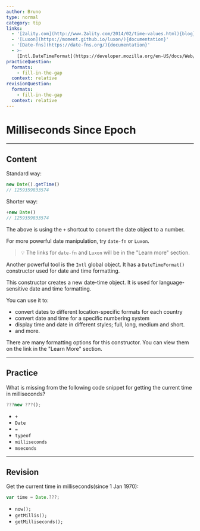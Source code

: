 ```yaml
---
author: Bruno
type: normal
category: tip
links:
  - '[2ality.com](http://www.2ality.com/2014/02/time-values.html){blog}'
  - '[Luxon](https://moment.github.io/luxon/){documentation}'
  - '[Date-fns](https://date-fns.org/){documentation}'
  - >-
    [Intl.DateTimeFormat](https://developer.mozilla.org/en-US/docs/Web/JavaScript/Reference/Global_Objects/Intl/DateTimeFormat/DateTimeFormat){documentation}
practiceQuestion:
  formats:
    - fill-in-the-gap
  context: relative
revisionQuestion:
  formats:
    - fill-in-the-gap
  context: relative
---
```


# Milliseconds Since Epoch


---

## Content

Standard way:

```javascript
new Date().getTime()
// 1259359833574
```

Shorter way:

```javascript
+new Date()
// 1259359833574
```

The above is using the `+` shortcut to convert the date object to a number.

For more powerful date manipulation, try `date-fn` or `Luxon`. 

> 💡 The links for `date-fn` and `Luxon` will be in the "Learn more" section.

Another powerful tool is the `Intl` global object. It has a `DateTimeFormat()` constructor used for date and time formatting.

This constructor creates a new date-time object. It is used for language-sensitive date and time formatting. 

You can use it to:

- convert dates to different location-specific formats for each country
- convert date and time for a specific numbering system
- display time and date in different styles; full, long, medium and short.
- and more.

There are many formatting options for this constructor. You can view them on the link in the "Learn More" section.


---

## Practice

What is missing from the following code snippet for getting the current time in milliseconds? 

```javascript
???new ???();
```

- `+`
- `Date`
- `=`
- `typeof`
- `milliseconds`
- `mseconds`


---

## Revision

Get the current time in milliseconds(since 1 Jan 1970):

```javascript
var time = Date.???;
```

- `now();`
- `getMillis();`
- `getMilliseconds();`
